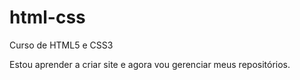 # html-css
 Curso de HTML5 e CSS3

Estou aprender a criar site e agora vou gerenciar meus repositórios.

